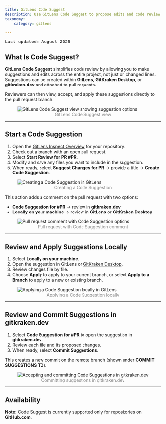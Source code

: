 ```yaml
---
title: GitLens Code Suggest
description: Use GitLens Code Suggest to propose edits and code review suggestions across entire projects in GitHub repositories.
taxonomy:
    category: gitlens

---
```


<kbd>Last updated: August 2025</kbd>

## What Is Code Suggest?

**GitLens Code Suggest** simplifies code review by allowing you to make suggestions and edits across the entire project, not just on changed lines.  
Suggestions can be created within **GitLens**, **GitKraken Desktop**, or **gitkraken.dev** and attached to pull requests.  

Reviewers can then view, accept, and apply these suggestions directly to the pull request branch.

<figure>
  <img src="/wp-content/uploads/gl-code-suggest.png" class="help-center-img img-bordered" alt="GitLens Code Suggest view showing suggestion options" />
  <figcaption style="text-align: center; color: #888">GitLens Code Suggest view</figcaption>
</figure>

---

## Start a Code Suggestion

1. Open the [GitLens Inspect Overview](/gitlens/side-bar/#overview) for your repository.  
2. Check out a branch with an open pull request.  
3. Select **Start Review for PR #PR**.  
4. Modify and save any files you want to include in the suggestion.  
5. When ready, select **Suggest Changes for PR** → provide a title → **Create Code Suggestion**.  

<figure>
  <img src="/wp-content/uploads/gl-code-suggest-create.gif" class="help-center-img img-bordered" alt="Creating a Code Suggestion in GitLens" />
  <figcaption style="text-align: center; color: #888">Creating a Code Suggestion</figcaption>
</figure>

This action adds a comment on the pull request with two options:  
- **Code Suggestion for #PR** → review in **gitkraken.dev**  
- **Locally on your machine** → review in **GitLens** or **GitKraken Desktop**

<figure>
  <img src="/wp-content/uploads/gl-code-suggest-comment.png" class="help-center-img img-bordered" alt="Pull request comment with Code Suggestion options" />
  <figcaption style="text-align: center; color: #888">Pull request with Code Suggestion comment</figcaption>
</figure>

---

## Review and Apply Suggestions Locally

1. Select **Locally on your machine**.  
2. Open the suggestion in GitLens or [GitKraken Desktop](/gitkraken-client/pull-requests/#review-code-and-suggest-changes).  
3. Review changes file by file.  
4. Choose **Apply** to apply to your current branch, or select **Apply to a Branch** to apply to a new or existing branch.  

<figure>
  <img src="/wp-content/uploads/gl-accept-code-suggestion-from-gl.gif" class="help-center-img img-bordered" alt="Applying a Code Suggestion locally in GitLens" />
  <figcaption style="text-align: center; color: #888">Applying a Code Suggestion locally</figcaption>
</figure>

---

## Review and Commit Suggestions in gitkraken.dev

1. Select **Code Suggestion for #PR** to open the suggestion in **gitkraken.dev**.  
2. Review each file and its proposed changes.  
3. When ready, select **Commit Suggestions**.  

This creates a new commit on the remote branch (shown under **COMMIT SUGGESTIONS TO**).

<figure>
  <img src="/wp-content/uploads/gl-accept-code-suggestion.gif" class="help-center-img img-bordered" alt="Accepting and committing Code Suggestions in gitkraken.dev" />
  <figcaption style="text-align: center; color: #888">Committing suggestions in gitkraken.dev</figcaption>
</figure>

---

## Availability

<div class='callout callout--basic'>
  <p><strong>Note:</strong> Code Suggest is currently supported only for repositories on <strong>GitHub.com</strong>.</p>
</div>